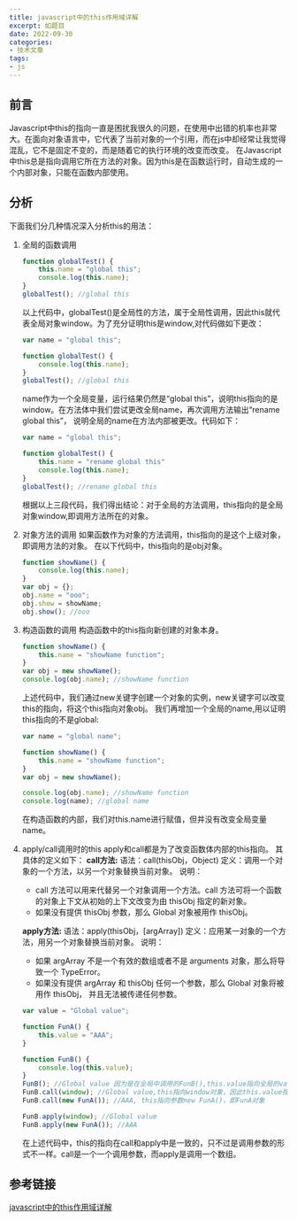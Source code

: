 ```yaml
---
title: javascript中的this作用域详解
excerpt: 如题目
date: 2022-09-30
categories:
- 技术文章
tags:
- js
---
```


## 前言
Javascript中this的指向一直是困扰我很久的问题，在使用中出错的机率也非常大。在面向对象语言中，它代表了当前对象的一个引用，而在js中却经常让我觉得混乱，它不是固定不变的，而是随着它的执行环境的改变而改变。
在Javascript中this总是指向调用它所在方法的对象。因为this是在函数运行时，自动生成的一个内部对象，只能在函数内部使用。

## 分析
下面我们分几种情况深入分析this的用法：
1. 全局的函数调用
    ```javascript
    function globalTest() {
        this.name = "global this";
        console.log(this.name);
    }
    globalTest(); //global this
    ```
    以上代码中，globalTest()是全局性的方法，属于全局性调用，因此this就代表全局对象window。为了充分证明this是window,对代码做如下更改：
    ```javascript
    var name = "global this";

    function globalTest() {
        console.log(this.name);
    }
    globalTest(); //global this
    ```
    name作为一个全局变量，运行结果仍然是“global this”，说明this指向的是window。在方法体中我们尝试更改全局name，再次调用方法输出“rename global this”， 说明全局的name在方法内部被更改。代码如下：
    ```javascript
    var name = "global this";

    function globalTest() {
        this.name = "rename global this"
        console.log(this.name);
    }
    globalTest(); //rename global this
    ```
    根据以上三段代码，我们得出结论：对于全局的方法调用，this指向的是全局对象window,即调用方法所在的对象。
2. 对象方法的调用
    如果函数作为对象的方法调用，this指向的是这个上级对象，即调用方法的对象。 在以下代码中，this指向的是obj对象。
    ```javascript
    function showName() {
        console.log(this.name);
    }
    var obj = {};
    obj.name = "ooo";
    obj.show = showName;
    obj.show(); //ooo
    ```
3. 构造函数的调用
    构造函数中的this指向新创建的对象本身。
    ```javascript
    function showName() {
        this.name = "showName function";
    }
    var obj = new showName();
    console.log(obj.name); //showName function
    ```
    上述代码中，我们通过new关键字创建一个对象的实例，new关键字可以改变this的指向，将这个this指向对象obj。
    我们再增加一个全局的name,用以证明this指向的不是global:
    ```javascript
    var name = "global name";

    function showName() {
        this.name = "showName function";
    }
    var obj = new showName();

    console.log(obj.name); //showName function
    console.log(name); //global name
    ```
    在构造函数的内部，我们对this.name进行赋值，但并没有改变全局变量name。
4. apply/call调用时的this
    apply和call都是为了改变函数体内部的this指向。 其具体的定义如下：
    **call方法:**
    语法：call(thisObj，Object)
    定义：调用一个对象的一个方法，以另一个对象替换当前对象。
    说明：
    - call 方法可以用来代替另一个对象调用一个方法。call 方法可将一个函数的对象上下文从初始的上下文改变为由 thisObj 指定的新对象。
    - 如果没有提供 thisObj 参数，那么 Global 对象被用作 thisObj。

    **apply方法:**
    语法：apply(thisObj，[argArray])
    定义：应用某一对象的一个方法，用另一个对象替换当前对象。
    说明：
    - 如果 argArray 不是一个有效的数组或者不是 arguments 对象，那么将导致一个 TypeError。
    - 如果没有提供 argArray 和 thisObj 任何一个参数，那么 Global 对象将被用作 thisObj， 并且无法被传递任何参数。

    ```javascript
    var value = "Global value";

    function FunA() {
        this.value = "AAA";
    }

    function FunB() {
        console.log(this.value);
    }
    FunB(); //Global value 因为是在全局中调用的FunB(),this.value指向全局的value
    FunB.call(window); //Global value,this指向window对象，因此this.value指向全局的value
    FunB.call(new FunA()); //AAA, this指向参数new FunA()，即FunA对象

    FunB.apply(window); //Global value
    FunB.apply(new FunA()); //AAA
    ```
    在上述代码中，this的指向在call和apply中是一致的，只不过是调用参数的形式不一样。call是一个一个调用参数，而apply是调用一个数组。

## 参考链接
[javascript中的this作用域详解](https://www.cnblogs.com/lsgxeva/p/7975669.html)